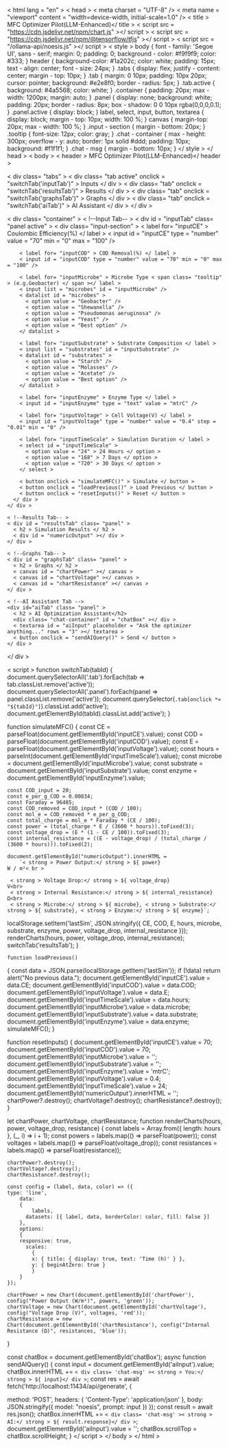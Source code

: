 < html lang = "en" >
< head >
  < meta charset = "UTF-8" />
  < meta name = "viewport" content = "width=device-width, initial-scale=1.0" />
  < title > MFC Optimizer Pilot(LLM-Enhanced)</ title >
  < script src = "https://cdn.jsdelivr.net/npm/chart.js" ></ script >
  < script src = "https://cdn.jsdelivr.net/npm/@tensorflow/tfjs" ></ script >
  < script src = "/ollama-api/noesis.js" ></ script >
  < style >
    body {
    font - family: 'Segoe UI', sans - serif;
margin: 0;
padding: 0;
    background - color: #f9f9f9;
      color: #333;
    }
header {
      background-color: #1a202c;
      color: white;
padding: 15px;
text - align: center;
font - size: 24px;
    }
    .tabs {
      display: flex;
justify - content: center;
margin - top: 10px;
    }
    .tab {
      margin: 0 10px;
padding: 10px 20px;
cursor: pointer;
background: #e2e8f0;
      border - radius: 5px;
    }
    .tab.active {
background: #4a5568;
      color: white;
}
    .container {
      padding: 20px;
max - width: 1200px;
margin: auto;
    }
    .panel {
      display: none;
background: white;
padding: 20px;
border - radius: 8px;
box - shadow: 0 0 10px rgba(0,0,0,0.1);
    }
    .panel.active {
display: block;
}
label, select, input, button, textarea {
      display: block;
margin - top: 10px;
width: 100 %;
    }
    canvas {
      margin-top: 20px;
max - width: 100 %;
    }
    .input - section {
    margin - bottom: 20px;
}
    .tooltip {
      font-size: 12px;
color: gray;
    }
    .chat - container {
    max - height: 300px;
    overflow - y: auto;
border: 1px solid #ddd;
      padding: 10px;
background: #f1f1f1;
    }
    .chat - msg {
    margin - bottom: 10px;
}
  </ style >
</ head >
< body >
  < header > MFC Optimizer Pilot(LLM-Enhanced)</ header >

  < div class= "tabs" >
    < div class= "tab active" onclick = "switchTab('inputTab')" > Inputs </ div >
    < div class= "tab" onclick = "switchTab('resultsTab')" > Results </ div >
    < div class= "tab" onclick = "switchTab('graphsTab')" > Graphs </ div >
    < div class= "tab" onclick = "switchTab('aiTab')" > AI Assistant </ div >
  </ div >

  < div class= "container" >
    < !--Input Tab-- >
    < div id = "inputTab" class= "panel active" >
      < div class= "input-section" >
        < label for= "inputCE" > Coulombic Efficiency(%) </ label >
        < input id = "inputCE" type = "number" value = "70" min = "0" max = "100" />

        < label for= "inputCOD" > COD Removal(%) </ label >
        < input id = "inputCOD" type = "number" value = "70" min = "0" max = "100" />

        < label for= "inputMicrobe" > Microbe Type < span class= "tooltip" > (e.g.Geobacter) </ span ></ label >
        < input list = "microbes" id = "inputMicrobe" />
        < datalist id = "microbes" >
          < option value = "Geobacter" />
          < option value = "Shewanella" />
          < option value = "Pseudomonas aeruginosa" />
          < option value = "Yeast" />
          < option value = "Best option" />
        </ datalist >

        < label for= "inputSubstrate" > Substrate Composition </ label >
        < input list = "substrates" id = "inputSubstrate" />
        < datalist id = "substrates" >
          < option value = "Starch" />
          < option value = "Molasses" />
          < option value = "Acetate" />
          < option value = "Best option" />
        </ datalist >

        < label for= "inputEnzyme" > Enzyme Type </ label >
        < input id = "inputEnzyme" type = "text" value = "mtrC" />

        < label for= "inputVoltage" > Cell Voltage(V) </ label >
        < input id = "inputVoltage" type = "number" value = "0.4" step = "0.01" min = "0" />

        < label for= "inputTimeScale" > Simulation Duration </ label >
        < select id = "inputTimeScale" >
          < option value = "24" > 24 Hours </ option >
          < option value = "168" > 7 Days </ option >
          < option value = "720" > 30 Days </ option >
        </ select >

        < button onclick = "simulateMFC()" > Simulate </ button >
        < button onclick = "loadPrevious()" > Load Previous </ button >
        < button onclick = "resetInputs()" > Reset </ button >
      </ div >
    </ div >

    < !--Results Tab-- >
    < div id = "resultsTab" class= "panel" >
      < h2 > Simulation Results </ h2 >
      < div id = "numericOutput" ></ div >
    </ div >

    < !--Graphs Tab-- >
    < div id = "graphsTab" class= "panel" >
      < h2 > Graphs </ h2 >
      < canvas id = "chartPower" ></ canvas >
      < canvas id = "chartVoltage" ></ canvas >
      < canvas id = "chartResistance" ></ canvas >
    </ div >

    < !--AI Assistant Tab -->
    <div id="aiTab" class= "panel" >
      < h2 > AI Optimization Assistant</h2>
      <div class= "chat-container" id = "chatBox" ></ div >
      < textarea id = "aiInput" placeholder = "Ask the optimizer anything..." rows = "3" ></ textarea >
      < button onclick = "sendAIQuery()" > Send </ button >
    </ div >
  </ div >

  < script >
    function switchTab(tabId) {
    document.querySelectorAll('.tab').forEach(tab => tab.classList.remove('active'));
    document.querySelectorAll('.panel').forEach(panel => panel.classList.remove('active'));
    document.querySelector(`.tab[onclick *= "${tabId}"]`).classList.add('active');
    document.getElementById(tabId).classList.add('active');
}

function simulateMFC()
{
    const CE = parseFloat(document.getElementById('inputCE').value);
    const COD = parseFloat(document.getElementById('inputCOD').value);
    const E = parseFloat(document.getElementById('inputVoltage').value);
    const hours = parseInt(document.getElementById('inputTimeScale').value);
    const microbe = document.getElementById('inputMicrobe').value;
    const substrate = document.getElementById('inputSubstrate').value;
    const enzyme = document.getElementById('inputEnzyme').value;

    const COD_input = 20;
    const e_per_g_COD = 0.00834;
    const Faraday = 96485;
    const COD_removed = COD_input * (COD / 100);
    const mol_e = COD_removed * e_per_g_COD;
    const total_charge = mol_e * Faraday * (CE / 100);
    const power = (total_charge * E / (3600 * hours)).toFixed(3);
    const voltage_drop = (E * (1 - CE / 100)).toFixed(3);
    const internal_resistance = ((E - voltage_drop) / (total_charge / (3600 * hours))).toFixed(2);

    document.getElementById("numericOutput").innerHTML =
        `< strong > Power Output:</ strong > ${ power}
    W / m²< br >

     < strong > Voltage Drop:</ strong > ${ voltage_drop}
    V<br>
     < strong > Internal Resistance:</ strong > ${ internal_resistance}
    Ω<br>
     < strong > Microbe:</ strong > ${ microbe}, < strong > Substrate:</ strong > ${ substrate}, < strong > Enzyme:</ strong > ${ enzyme}`;

localStorage.setItem('lastSim', JSON.stringify({ CE, COD, E, hours, microbe, substrate, enzyme, power, voltage_drop, internal_resistance }));
renderCharts(hours, power, voltage_drop, internal_resistance);
switchTab('resultsTab');
    }

    function loadPrevious()
{
    const data = JSON.parse(localStorage.getItem('lastSim'));
    if (!data) return alert("No previous data.");
    document.getElementById('inputCE').value = data.CE;
    document.getElementById('inputCOD').value = data.COD;
    document.getElementById('inputVoltage').value = data.E;
    document.getElementById('inputTimeScale').value = data.hours;
    document.getElementById('inputMicrobe').value = data.microbe;
    document.getElementById('inputSubstrate').value = data.substrate;
    document.getElementById('inputEnzyme').value = data.enzyme;
    simulateMFC();
}

function resetInputs()
{
    document.getElementById('inputCE').value = 70;
    document.getElementById('inputCOD').value = 70;
    document.getElementById('inputMicrobe').value = '';
    document.getElementById('inputSubstrate').value = '';
    document.getElementById('inputEnzyme').value = 'mtrC';
    document.getElementById('inputVoltage').value = 0.4;
    document.getElementById('inputTimeScale').value = 24;
    document.getElementById('numericOutput').innerHTML = '';
    chartPower?.destroy();
    chartVoltage?.destroy();
    chartResistance?.destroy();
}

let chartPower, chartVoltage, chartResistance;
function renderCharts(hours, power, voltage_drop, resistance)
{
    const labels = Array.from({ length: hours }, (_, i) => i + 1);
    const powers = labels.map(() => parseFloat(power));
    const voltages = labels.map(() => parseFloat(voltage_drop));
    const resistances = labels.map(() => parseFloat(resistance));

    chartPower?.destroy();
    chartVoltage?.destroy();
    chartResistance?.destroy();

    const config = (label, data, color) => ({
    type: 'line',
        data:
        {
            labels,
          datasets: [{ label, data, borderColor: color, fill: false }]
        },
        options:
        {
        responsive: true,
          scales:
            {
            x: { title: { display: true, text: 'Time (h)' } },
            y: { beginAtZero: true }
            }
        }
    });

    chartPower = new Chart(document.getElementById('chartPower'), config("Power Output (W/m²)", powers, 'green'));
    chartVoltage = new Chart(document.getElementById('chartVoltage'), config("Voltage Drop (V)", voltages, 'red'));
    chartResistance = new Chart(document.getElementById('chartResistance'), config("Internal Resistance (Ω)", resistances, 'blue'));
}

const chatBox = document.getElementById('chatBox');
async function sendAIQuery()
{
    const input = document.getElementById('aiInput').value;
    chatBox.innerHTML += `< div class= 'chat-msg' >< strong > You:</ strong > ${ input}</ div >`;
const res = await fetch('http://localhost:11434/api/generate', {

  method: 'POST',
  headers: { 'Content-Type': 'application/json' },
        body: JSON.stringify({ model: "noesis", prompt: input })
      });
const result = await res.json();
chatBox.innerHTML += `< div class= 'chat-msg' >< strong > AI:</ strong > ${ result.response}</ div >`;
document.getElementById('aiInput').value = '';
chatBox.scrollTop = chatBox.scrollHeight;
    }
  </ script >
</ body >
</ html >
